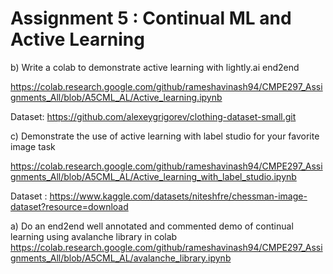 # Assignment 5 : Continual ML and Active Learning 

b) Write a colab to demonstrate active learning with lightly.ai end2end

https://colab.research.google.com/github/rameshavinash94/CMPE297_Assignments_All/blob/A5CML_AL/Active_learning.ipynb 

Dataset:  https://github.com/alexeygrigorev/clothing-dataset-small.git

c) Demonstrate the use of active learning with label studio for your favorite image task

https://colab.research.google.com/github/rameshavinash94/CMPE297_Assignments_All/blob/A5CML_AL/Active_learning_with_label_studio.ipynb

Dataset : https://www.kaggle.com/datasets/niteshfre/chessman-image-dataset?resource=download

a) Do an end2end well annotated and commented demo of continual learning using avalanche library in colab
https://colab.research.google.com/github/rameshavinash94/CMPE297_Assignments_All/blob/A5CML_AL/avalanche_library.ipynb
